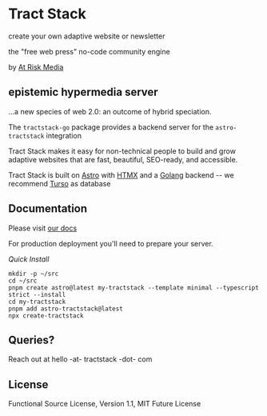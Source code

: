 # Tract Stack

create your own adaptive website or newsletter

the "free web press"
no-code community engine

by [At Risk Media](https://atriskmedia.com)

## epistemic hypermedia server

...a new species of web 2.0: an outcome of hybrid speciation.

The `tractstack-go` package provides a backend server for the `astro-tractstack` integration

Tract Stack makes it easy for non-technical people to build and grow adaptive websites that are fast, beautiful, SEO-ready, and accessible.

Tract Stack is built on [Astro](https://astro.build/) with [HTMX](https://htmx.org/) and a [Golang](https://go.dev/) backend -- we recommend [Turso](https://app.turso.tech/) as database

## Documentation

Please visit [our docs](https://tractstack.org)

For production deployment you'll need to prepare your server.

_Quick Install_

```
mkdir -p ~/src
cd ~/src
pnpm create astro@latest my-tractstack --template minimal --typescript strict --install
cd my-tractstack
pnpm add astro-tractstack@latest
npx create-tractstack
```

## Queries?

Reach out at hello -at- tractstack -dot- com

## License

Functional Source License, Version 1.1, MIT Future License

